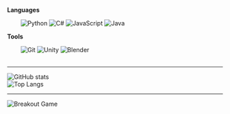 **Languages**  

&nbsp;&nbsp;&nbsp;&nbsp;&nbsp;&nbsp;&nbsp;&nbsp;![Python](https://img.shields.io/badge/Python-3776AB?style=for-the-badge&logo=python&logoColor=white&border_radius=20)  ![C#](https://img.shields.io/badge/C%23-239120?style=for-the-badge&logo=c-sharp&logoColor=white&border_radius=20)  ![JavaScript](https://img.shields.io/badge/JavaScript-323330?style=for-the-badge&logo=javascript&logoColor=F7DF1E&border_radius=20)  ![Java](https://img.shields.io/badge/Java-007396?style=for-the-badge&logo=java&logoColor=white&border_radius=20)  

**Tools**  

&nbsp;&nbsp;&nbsp;&nbsp;&nbsp;&nbsp;&nbsp;&nbsp;![Git](https://img.shields.io/badge/Git-F05032?style=for-the-badge&logo=git&logoColor=white)  ![Unity](https://img.shields.io/badge/Unity-100000?style=for-the-badge&logo=unity&logoColor=white)  ![Blender](https://img.shields.io/badge/Blender-F5792A?style=for-the-badge&logo=blender&logoColor=white)  
<br>

---

![GitHub stats](https://github-readme-stats.vercel.app/api?username=ldh-06&show_icons=true&theme=tokyonight&bg_color=00000000&hide_border=true)  
![Top Langs](https://github-readme-stats.vercel.app/api/top-langs/?username=ldh-06&layout=compact&theme=tokyonight&bg_color=00000000&hide_border=true)  

---

<picture>
  <source
    media="(prefers-color-scheme: dark)"
    srcset="images/breakout-dark.svg"
  />
  <source
    media="(prefers-color-scheme: light)"
    srcset="images/breakout-light.svg"
  />
  <img alt="Breakout Game" src="images/breakout-dark.svg" />
</picture>
